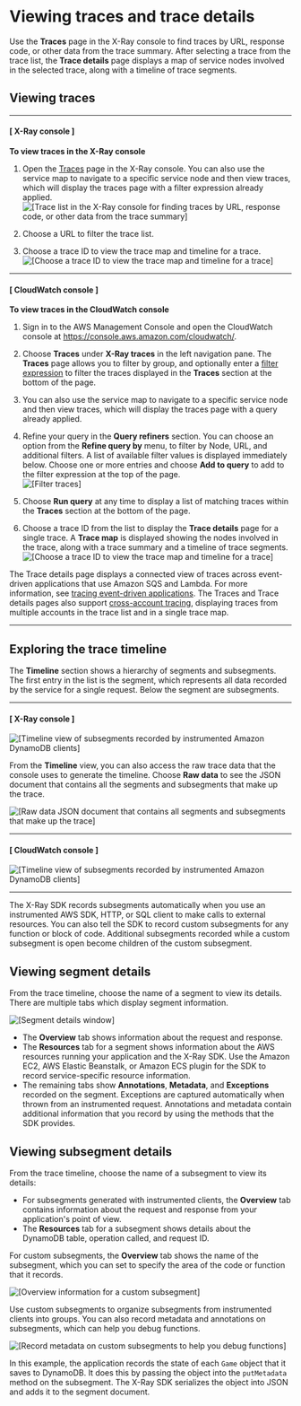# Viewing traces and trace details<a name="xray-console-traces"></a>

Use the **Traces** page in the X\-Ray console to find traces by URL, response code, or other data from the trace summary\. After selecting a trace from the trace list, the **Trace details** page displays a map of service nodes involved in the selected trace, along with a timeline of trace segments\.

## Viewing traces<a name="xray-console-traces-view"></a>

------
#### [ X\-Ray console ]

**To view traces in the X\-Ray console**

1. Open the [Traces](https://console.aws.amazon.com/xray/home#/traces) page in the X\-Ray console\. You can also use the service map to navigate to a specific service node and then view traces, which will display the traces page with a filter expression already applied\.  
![\[Trace list in the X-Ray console for finding traces by URL, response code, or other data from the trace summary\]](http://docs.aws.amazon.com/xray/latest/devguide/images/scorekeep-traces.png)

1. Choose a URL to filter the trace list\.

1. Choose a trace ID to view the trace map and timeline for a trace\.  
![\[Choose a trace ID to view the trace map and timeline for a trace\]](http://docs.aws.amazon.com/xray/latest/devguide/images/xray-trace-details.png)

------
#### [ CloudWatch console ]

**To view traces in the CloudWatch console**

1. Sign in to the AWS Management Console and open the CloudWatch console at [https://console\.aws\.amazon\.com/cloudwatch/](https://console.aws.amazon.com/cloudwatch/)\.

1.  Choose **Traces** under **X\-Ray traces** in the left navigation pane\. The **Traces** page allows you to filter by group, and optionally enter a [filter expression](xray-console-filters.md) to filter the traces displayed in the **Traces** section at the bottom of the page\. 

1. You can also use the service map to navigate to a specific service node and then view traces, which will display the traces page with a query already applied\. 

1.  Refine your query in the **Query refiners** section\. You can choose an option from the **Refine query by** menu, to filter by Node, URL, and additional filters\. A list of available filter values is displayed immediately below\. Choose one or more entries and choose **Add to query** to add to the filter expression at the top of the page\.   
![\[Filter traces\]](http://docs.aws.amazon.com/xray/latest/devguide/images/xray-traces-query-cw.png)

1.  Choose **Run query** at any time to display a list of matching traces within the **Traces** section at the bottom of the page\. 

1.  Choose a trace ID from the list to display the **Trace details** page for a single trace\. A **Trace map** is displayed showing the nodes involved in the trace, along with a trace summary and a timeline of trace segments\.   
![\[Choose a trace ID to view the trace map and timeline for a trace\]](http://docs.aws.amazon.com/xray/latest/devguide/images/xray-trace-details-cw.png)

   The Trace details page displays a connected view of traces across event\-driven applications that use Amazon SQS and Lambda\. For more information, see [tracing event\-driven applications](xray-tracelinking.md)\. The Traces and Trace details pages also support [cross\-account tracing](xray-console-crossaccount.md), displaying traces from multiple accounts in the trace list and in a single trace map\. 

------

## Exploring the trace timeline<a name="xray-console-traces-timeline"></a>

The **Timeline** section shows a hierarchy of segments and subsegments\. The first entry in the list is the segment, which represents all data recorded by the service for a single request\. Below the segment are subsegments\. 

------
#### [ X\-Ray console ]

![\[Timeline view of subsegments recorded by instrumented Amazon DynamoDB clients\]](http://docs.aws.amazon.com/xray/latest/devguide/images/scorekeep-PUTrules-timeline-subsegments.png)

From the **Timeline** view, you can also access the raw trace data that the console uses to generate the timeline\. Choose **Raw data** to see the JSON document that contains all the segments and subsegments that make up the trace\.

![\[Raw data JSON document that contains all segments and subsegments that make up the trace\]](http://docs.aws.amazon.com/xray/latest/devguide/images/scorekeep-PUTrules-tracedata.png)

------
#### [ CloudWatch console ]

![\[Timeline view of subsegments recorded by instrumented Amazon DynamoDB clients\]](http://docs.aws.amazon.com/xray/latest/devguide/images/console-traces-timeline-cw.png)

------

The X\-Ray SDK records subsegments automatically when you use an instrumented AWS SDK, HTTP, or SQL client to make calls to external resources\. You can also tell the SDK to record custom subsegments for any function or block of code\. Additional subsegments recorded while a custom subsegment is open become children of the custom subsegment\.

## Viewing segment details<a name="xray-console-segments"></a>

From the trace timeline, choose the name of a segment to view its details\. There are multiple tabs which display segment information\.

![\[Segment details window\]](http://docs.aws.amazon.com/xray/latest/devguide/images/console-traces-segmentdetails-cw.png)
+ The **Overview** tab shows information about the request and response\. 
+ The **Resources** tab for a segment shows information about the AWS resources running your application and the X\-Ray SDK\. Use the Amazon EC2, AWS Elastic Beanstalk, or Amazon ECS plugin for the SDK to record service\-specific resource information\. 
+ The remaining tabs show **Annotations**, **Metadata**, and **Exceptions** recorded on the segment\. Exceptions are captured automatically when thrown from an instrumented request\. Annotations and metadata contain additional information that you record by using the methods that the SDK provides\. 

## Viewing subsegment details<a name="xray-console-subsegments"></a>

From the trace timeline, choose the name of a subsegment to view its details:
+ For subsegments generated with instrumented clients, the **Overview** tab contains information about the request and response from your application's point of view\. 
+ The **Resources** tab for a subsegment shows details about the DynamoDB table, operation called, and request ID\. 

For custom subsegments, the **Overview** tab shows the name of the subsegment, which you can set to specify the area of the code or function that it records\.

![\[Overview information for a custom subsegment\]](http://docs.aws.amazon.com/xray/latest/devguide/images/scorekeep-PUTrules-customsubsegment-overview.png)

Use custom subsegments to organize subsegments from instrumented clients into groups\. You can also record metadata and annotations on subsegments, which can help you debug functions\.

![\[Record metadata on custom subsegments to help you debug functions\]](http://docs.aws.amazon.com/xray/latest/devguide/images/scorekeep-PUTrules-customsubsegment-metadata.png)

In this example, the application records the state of each `Game` object that it saves to DynamoDB\. It does this by passing the object into the `putMetadata` method on the subsegment\. The X\-Ray SDK serializes the object into JSON and adds it to the segment document\.